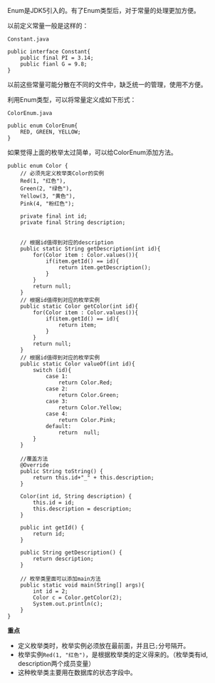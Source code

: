 Enum是JDK5引入的。有了Enum类型后，对于常量的处理更加方便。

以前定义常量一般是这样的：

```
Constant.java

public interface Constant{
	public final PI = 3.14;
	public fianl G = 9.8;
}
```

以前这些常量可能分散在不同的文件中，缺乏统一的管理，使用不方便。

利用Enum类型，可以将常量定义成如下形式：

```
ColorEnum.java

public enum ColorEnum{
	RED, GREEN, YELLOW;
}
```

如果觉得上面的枚举太过简单，可以给ColorEnum添加方法。

```
public enum Color {
    // 必须先定义枚举类Color的实例
    Red(1, "红色"),
    Green(2, "绿色"),
    Yellow(3, "黄色"),
    Pink(4, "粉红色");

    private final int id;
    private final String description;


    // 根据id值得到对应的description
    public static String getDescription(int id){
        for(Color item : Color.values()){
            if(item.getId() == id){
                return item.getDescription();
            }
        }
        return null;
    }
    // 根据id值得到对应的枚举实例
    public static Color getColor(int id){
        for(Color item : Color.values()){
            if(item.getId() == id){
                return item;
            }
        }
        return null;
    }
    // 根据id值得到对应的枚举实例
    public static Color valueOf(int id){
        switch (id){
            case 1:
                return Color.Red;
            case 2:
                return Color.Green;
            case 3:
                return Color.Yellow;
            case 4:
                return Color.Pink;
            default:
                return  null;
        }
    }

    //覆盖方法
    @Override
    public String toString() {
        return this.id+"_" + this.description;
    }

    Color(int id, String description) {
        this.id = id;
        this.description = description;
    }

    public int getId() {
        return id;
    }

    public String getDescription() {
        return description;
    }

    // 枚举类里面可以添加main方法
    public static void main(String[] args){
        int id = 2;
        Color c = Color.getColor(2);
        System.out.println(c);
    }
}
```

**重点**

- 定义枚举类时，枚举实例必须放在最前面，并且已```;```分号隔开。
- 枚举实例```Red(1, "红色")```，是根据枚举类的定义得来的。（枚举类有id, description两个成员变量）
- 这种枚举类主要用在数据库的状态字段中。